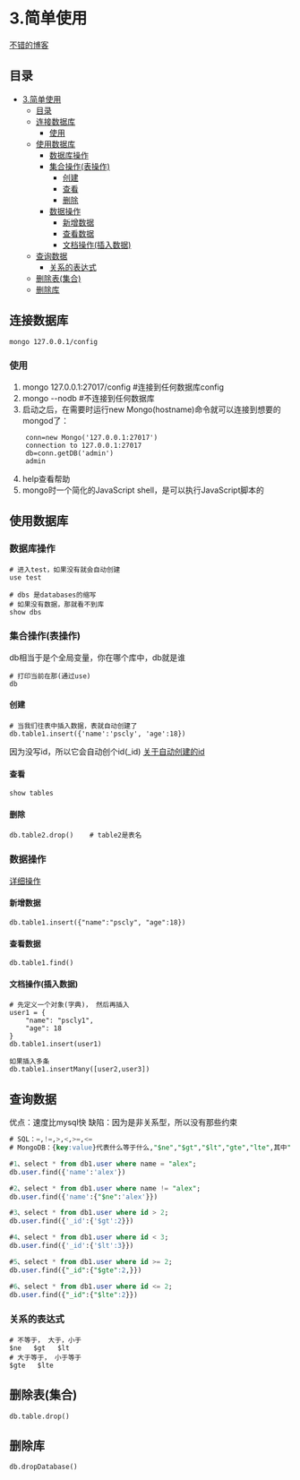 # 3.简单使用

[不错的博客](https://www.cnblogs.com/xiaoyuanqujing/articles/11805775.html)

## 目录

- [3.简单使用](#3简单使用)
  - [目录](#目录)
  - [连接数据库](#连接数据库)
    - [使用](#使用)
  - [使用数据库](#使用数据库)
    - [数据库操作](#数据库操作)
    - [集合操作(表操作)](#集合操作表操作)
      - [创建](#创建)
      - [查看](#查看)
      - [删除](#删除)
    - [数据操作](#数据操作)
      - [新增数据](#新增数据)
      - [查看数据](#查看数据)
      - [文档操作(插入数据)](#文档操作插入数据)
  - [查询数据](#查询数据)
    - [关系的表达式](#关系的表达式)
  - [删除表(集合)](#删除表集合)
  - [删除库](#删除库)

## 连接数据库

    mongo 127.0.0.1/config

### 使用

1. mongo 127.0.0.1:27017/config #连接到任何数据库config
2. mongo --nodb #不连接到任何数据库
3. 启动之后，在需要时运行new Mongo(hostname)命令就可以连接到想要的mongod了：

```
    conn=new Mongo('127.0.0.1:27017')
    connection to 127.0.0.1:27017
    db=conn.getDB('admin')
    admin
```

4. help查看帮助
5. mongo时一个简化的JavaScript shell，是可以执行JavaScript脚本的

## 使用数据库

### 数据库操作

    # 进入test，如果没有就会自动创建
    use test  

    # dbs 是databases的缩写
    # 如果没有数据，那就看不到库 
    show dbs

### 集合操作(表操作)

db相当于是个全局变量，你在哪个库中，db就是谁

    # 打印当前在那(通过use)
    db

#### 创建

    # 当我们往表中插入数据，表就自动创建了
    db.table1.insert({'name':'pscly', 'age':18})

因为没写id，所以它会自动创个id(_id)
[关于自动创建的id](./3.1._id和Objectid.md)

#### 查看

    show tables

#### 删除

    db.table2.drop()    # table2是表名

### 数据操作

[详细操作](./4.0文档操作.md)

#### 新增数据

    db.table1.insert({"name":"pscly", "age":18})

#### 查看数据

    db.table1.find()

#### 文档操作(插入数据)

    # 先定义一个对象(字典)， 然后再插入
    user1 = {
        "name": "pscly1",
        "age": 18
    }
    db.table1.insert(user1)

    如果插入多条
    db.table1.insertMany([user2,user3])

## 查询数据

优点：速度比mysql快
缺陷：因为是非关系型，所以没有那些约束

```sql
# SQL：=,!=,>,<,>=,<=
# MongoDB：{key:value}代表什么等于什么,"$ne","$gt","$lt","gte","lte",其中"$ne"能用于所有数据类型

#1、select * from db1.user where name = "alex";
db.user.find({'name':'alex'})

#2、select * from db1.user where name != "alex";
db.user.find({'name':{"$ne":'alex'}})

#3、select * from db1.user where id > 2;
db.user.find({'_id':{'$gt':2}})

#4、select * from db1.user where id < 3;
db.user.find({'_id':{'$lt':3}})

#5、select * from db1.user where id >= 2;
db.user.find({"_id":{"$gte":2,}})

#6、select * from db1.user where id <= 2;
db.user.find({"_id":{"$lte":2}})
```

### 关系的表达式

    # 不等于， 大于，小于
    $ne   $gt   $lt   
    # 大于等于， 小于等于
    $gte   $lte

## 删除表(集合)

    db.table.drop()

## 删除库

    db.dropDatabase()
<CommentService/>
